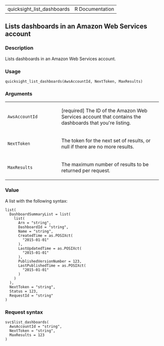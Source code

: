 <table style="width: 100%;">
<tbody>
<tr class="odd">
<td>quicksight_list_dashboards</td>
<td style="text-align: right;">R Documentation</td>
</tr>
</tbody>
</table>

## Lists dashboards in an Amazon Web Services account

### Description

Lists dashboards in an Amazon Web Services account.

### Usage

    quicksight_list_dashboards(AwsAccountId, NextToken, MaxResults)

### Arguments

<table>
<colgroup>
<col style="width: 35%" />
<col style="width: 65%" />
</colgroup>
<tbody>
<tr class="odd">
<td><code
id="quicksight_list_dashboards_:_AwsAccountId">AwsAccountId</code></td>
<td><p>[required] The ID of the Amazon Web Services account that
contains the dashboards that you're listing.</p></td>
</tr>
<tr class="even">
<td><code
id="quicksight_list_dashboards_:_NextToken">NextToken</code></td>
<td><p>The token for the next set of results, or null if there are no
more results.</p></td>
</tr>
<tr class="odd">
<td><code
id="quicksight_list_dashboards_:_MaxResults">MaxResults</code></td>
<td><p>The maximum number of results to be returned per
request.</p></td>
</tr>
</tbody>
</table>

### Value

A list with the following syntax:

    list(
      DashboardSummaryList = list(
        list(
          Arn = "string",
          DashboardId = "string",
          Name = "string",
          CreatedTime = as.POSIXct(
            "2015-01-01"
          ),
          LastUpdatedTime = as.POSIXct(
            "2015-01-01"
          ),
          PublishedVersionNumber = 123,
          LastPublishedTime = as.POSIXct(
            "2015-01-01"
          )
        )
      ),
      NextToken = "string",
      Status = 123,
      RequestId = "string"
    )

### Request syntax

    svc$list_dashboards(
      AwsAccountId = "string",
      NextToken = "string",
      MaxResults = 123
    )
